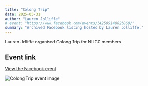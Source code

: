 ```yaml
---
title: "Colong Trip"
date: 2025-05-31
author: "Lauren Jolliffe"
# event: "https://www.facebook.com/events/542589148825868/"
summary: "Archived Facebook listing hosted by Lauren Jolliffe."
---
```

Lauren Jolliffe organised Colong Trip for NUCC members.

## Event link

[View the Facebook event](https://www.facebook.com/events/542589148825868/)

![Colong Trip event image](/trip/event-images/20250531_colong_trip.jpg)
